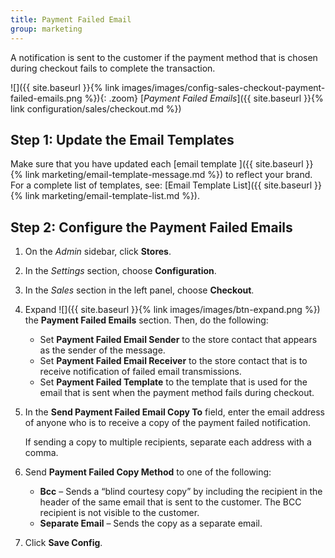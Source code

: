 ```yaml
---
title: Payment Failed Email
group: marketing
---
```


A notification is sent to the customer if the payment method that is chosen during checkout fails to complete the transaction.

![]({{ site.baseurl }}{% link images/images/config-sales-checkout-payment-failed-emails.png %}){: .zoom}
[_Payment Failed Emails_]({{ site.baseurl }}{% link configuration/sales/checkout.md %})

## Step 1: Update the Email Templates

Make sure that you have updated each [email template ]({{ site.baseurl }}{% link marketing/email-template-message.md %}) to reflect your brand. For a complete list of templates, see: [Email Template List]({{ site.baseurl }}{% link marketing/email-template-list.md %}).

## Step 2: Configure the Payment Failed Emails

1. On the _Admin_ sidebar, click **Stores**.

1. In the _Settings_ section, choose **Configuration**.

1. In the _Sales_ section in the left panel, choose **Checkout**.

1. Expand ![]({{ site.baseurl }}{% link images/images/btn-expand.png %}) the **Payment Failed Emails** section. Then, do the following:

    - Set **Payment Failed Email Sender** to the store contact that appears as the sender of the message.
    - Set **Payment Failed Email Receiver** to the store contact that is to receive notification of failed email transmissions.
    - Set **Payment Failed Template** to the template that is used for the email that is sent when the payment method fails during checkout.

1. In the **Send Payment Failed Email Copy To** field, enter the email address of anyone who is to receive a copy of the payment failed notification.

    If sending a copy to multiple recipients, separate each address with a comma.

1. Send **Payment Failed Copy Method** to one of the following:

    - **Bcc** – Sends a “blind courtesy copy” by including the recipient in the header of the same email that is sent to the customer. The BCC recipient is not visible to the customer.
    - **Separate Email** – Sends the copy as a separate email.

1. Click **Save Config**.

